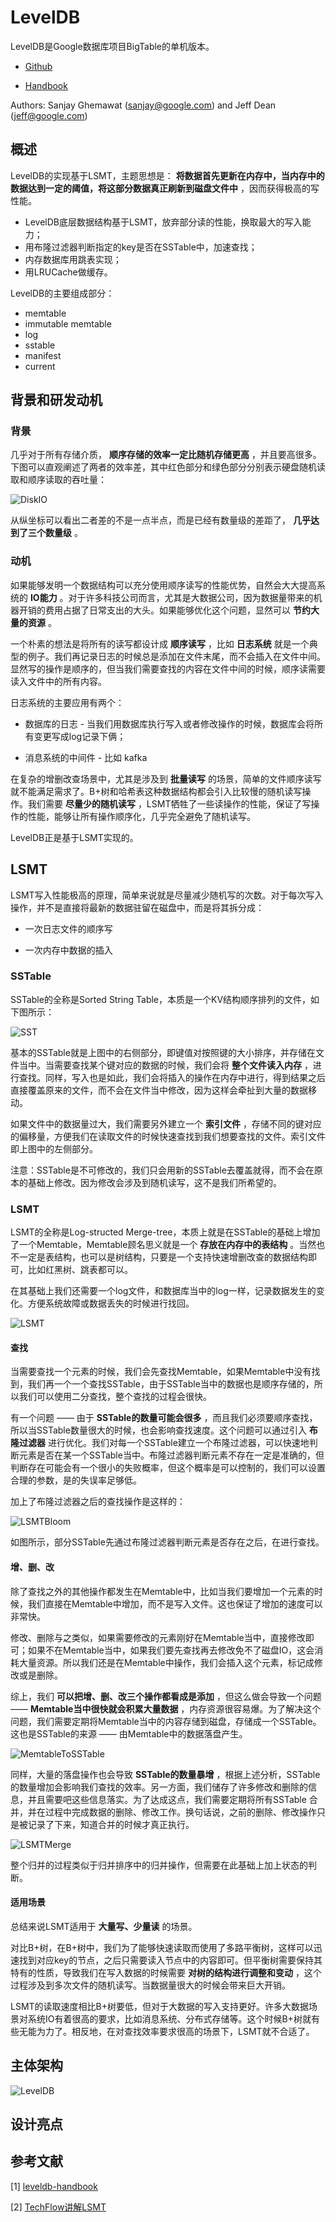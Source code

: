 # LevelDB

LevelDB是Google数据库项目BigTable的单机版本。

* [Github](https://github.com/google/leveldb)

* [Handbook](https://leveldb-handbook.readthedocs.io/zh/latest/basic.html)

Authors: Sanjay Ghemawat (sanjay@google.com) and Jeff Dean (jeff@google.com)

## 概述

LevelDB的实现基于LSMT，主题思想是： **将数据首先更新在内存中，当内存中的数据达到一定的阈值，将这部分数据真正刷新到磁盘文件中** ，因而获得极高的写性能。

* LevelDB底层数据结构基于LSMT，放弃部分读的性能，换取最大的写入能力；
* 用布隆过滤器判断指定的key是否在SSTable中，加速查找；
* 内存数据库用跳表实现；
* 用LRUCache做缓存。

LevelDB的主要组成部分：

* memtable
* immutable memtable
* log
* sstable
* manifest
* current


## 背景和研发动机

### 背景

几乎对于所有存储介质， **顺序存储的效率一定比随机存储更高** ，并且要高很多。下图可以直观阐述了两者的效率差，其中红色部分和绿色部分分别表示硬盘随机读取和顺序读取的吞吐量：

![DiskIO](./images/disk_io.png)

从纵坐标可以看出二者差的不是一点半点，而是已经有数量级的差距了， **几乎达到了三个数量级** 。

### 动机

如果能够发明一个数据结构可以充分使用顺序读写的性能优势，自然会大大提高系统的 **IO能力** 。对于许多科技公司而言，尤其是大数据公司，因为数据量带来的机器开销的费用占据了日常支出的大头。如果能够优化这个问题，显然可以 **节约大量的资源** 。

一个朴素的想法是将所有的读写都设计成 **顺序读写** ，比如 **日志系统** 就是一个典型的例子。我们再记录日志的时候总是添加在文件末尾，而不会插入在文件中间。显然写的操作是顺序的，但当我们需要查找的内容在文件中间的时候，顺序读需要读入文件中的所有内容。

日志系统的主要应用有两个：

* 数据库的日志 - 当我们用数据库执行写入或者修改操作的时候，数据库会将所有变更写成log记录下俩；

* 消息系统的中间件 - 比如 kafka

在复杂的增删改查场景中，尤其是涉及到 **批量读写** 的场景，简单的文件顺序读写就不能满足需求了。B+树和哈希表这种数据结构都会引入比较慢的随机读写操作。我们需要 **尽量少的随机读写** ，LSMT牺牲了一些读操作的性能，保证了写操作的性能，能够让所有操作顺序化，几乎完全避免了随机读写。

LevelDB正是基于LSMT实现的。

## LSMT

LSMT写入性能极高的原理，简单来说就是尽量减少随机写的次数。对于每次写入操作，并不是直接将最新的数据驻留在磁盘中，而是将其拆分成：

* 一次日志文件的顺序写

* 一次内存中数据的插入

### SSTable

SSTable的全称是Sorted String Table，本质是一个KV结构顺序排列的文件，如下图所示：

![SST](./images/sst.png)

基本的SSTable就是上图中的右侧部分，即键值对按照键的大小排序，并存储在文件当中。当需要查找某个键对应的数据的时候，我们会将 **整个文件读入内存** ，进行查找。同样，写入也是如此，我们会将插入的操作在内存中进行，得到结果之后直接覆盖原来的文件，而不会在文件当中修改，因为这样会牵扯到大量的数据移动。

如果文件中的数据量过大，我们需要另外建立一个 **索引文件** ，存储不同的键对应的偏移量，方便我们在读取文件的时候快速查找到我们想要查找的文件。索引文件即上图中的左侧部分。

注意：SSTable是不可修改的，我们只会用新的SSTable去覆盖就得，而不会在原本的基础上修改。因为修改会涉及到随机读写，这不是我们所希望的。

### LSMT

LSMT的全称是Log-structed Merge-tree，本质上就是在SSTable的基础上增加了一个Memtable，Memtable顾名思义就是一个 **存放在内存中的表结构** 。当然也不一定是表结构，也可以是树结构，只要是一个支持快速增删改查的数据结构即可，比如红黑树、跳表都可以。

在其基础上我们还需要一个log文件，和数据库当中的log一样，记录数据发生的变化。方便系统故障或数据丢失的时候进行找回。

![LSMT](./images/lsmt.png)

#### 查找

当需要查找一个元素的时候，我们会先查找Memtable，如果Memtable中没有找到，我们再一个一个查找SSTable，由于SSTable当中的数据也是顺序存储的，所以我们可以使用二分查找，整个查找的过程会很快。

有一个问题 —— 由于 **SSTable的数量可能会很多** ，而且我们必须要顺序查找，所以当SSTable数量很大的时候，也会影响查找速度。这个问题可以通过引入 **布隆过滤器** 进行优化。我们对每一个SSTable建立一个布隆过滤器，可以快速地判断元素是否在某一个SSTable当中。布隆过滤器判断元素不存在一定是准确的，但判断存在可能会有一个很小的失败概率，但这个概率是可以控制的，我们可以设置合理的参数，是的失误率足够低。

加上了布隆过滤器之后的查找操作是这样的：

![LSMTBloom](./images/lsmt_bloom.png)

如图所示，部分SSTable先通过布隆过滤器判断元素是否存在之后，在进行查找。

#### 增、删、改

除了查找之外的其他操作都发生在Memtable中，比如当我们要增加一个元素的时候，我们直接在Memtable中增加，而不是写入文件。这也保证了增加的速度可以非常快。

修改、删除与之类似，如果需要修改的元素刚好在Memtable当中，直接修改即可；如果不在Memtable当中，如果我们要先查找再去修改免不了磁盘IO，这会消耗大量资源。所以我们还是在Memtable中操作，我们会插入这个元素，标记成修改或是删除。

综上，我们 **可以把增、删、改三个操作都看成是添加** ，但这么做会导致一个问题 —— **Memtable当中很快就会积累大量数据** ，内存资源很容易爆。为了解决这个问题，我们需要定期将Memtable当中的内容存储到磁盘，存储成一个SSTable。这也是SSTable的来源 —— 由Memtable中的数据落盘产生。

![MemtableToSSTable](./images/memtable2sstable.png)

同样，大量的落盘操作也会导致 **SSTable的数量暴增** ，根据上述分析，SSTable的数量增加会影响我们查找的效率。另一方面，我们储存了许多修改和删除的信息，并且需要吧这些信息落实。为了达成这点，我们需要定期将所有SSTable
合并，并在过程中完成数据的删除、修改工作。换句话说，之前的删除、修改操作只是被记录了下来，知道合并的时候才真正执行。

![LSMTMerge](./images/lsmt_merge.png)

整个归并的过程类似于归并排序中的归并操作，但需要在此基础上加上状态的判断。

#### 适用场景

总结来说LSMT适用于 **大量写、少量读** 的场景。

对比B+树，在B+树中，我们为了能够快速读取而使用了多路平衡树，这样可以迅速找到对应key的节点，之后只需要读入节点中的内容即可。但平衡树需要保持其特有的性质，导致我们在写入数据的时候需要 **对树的结构进行调整和变动** ，这个过程涉及到多次文件的随机读写。当数据量很大的时候会带来巨大开销。

LSMT的读取速度相比B+树要低，但对于大数据的写入支持更好。许多大数据场景对系统IO有着很高的要求，比如消息系统、分布式存储等。这个时候B+树就有些无能为力了。相反地，在对查找效率要求很高的场景下，LSMT就不合适了。

## 主体架构

![LevelDB](./images/leveldb_arch.jpeg)

## 设计亮点

## 参考文献

[1] [leveldb-handbook](https://leveldb-handbook.readthedocs.io/zh/latest/basic.html)

[2] [TechFlow讲解LSMT](https://mp.weixin.qq.com/s?__biz=MzUyMTM5OTM2NA==&mid=2247484853&idx=1&sn=99fa9bf9cc6a31d1f248a87c25966858&chksm=f9daf89ecead71885c7fb7cabc2ba719500aea4a8af277cd0744536dedd9b3dbead5f9253898&scene=21#wechat_redirect)